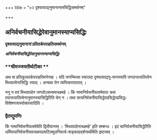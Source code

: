 +++
title = "०२ दृश्यत्वाद्यनुमानानामसिद्धिसमर्थनम्"

+++


## अनिर्वचनीयासिद्धेरेवानुमानस्याप्यसिद्धिः

**दृश्यत्वाद्यनुमानानां प्रतितर्कपराहतिसमर्थनम्**

***अनिर्वचनीयासिद्धेरेवानुमानस्याप्यसिद्धिः***

### **श्रीमज्जयतीर्थटीका **

अथ वा प्रतिकूलतर्कपराहतिमनेनाह । यदि जगन्मिथ्या स्यात्तदा दृश्यत्वाद्यनु-मानस्यापि जगदन्तःपातित्वेन मिथ्यात्वेनासिद्धिः स्यात् । अन्यथा तेन व्यभिचारापातात् ।

ननु न वयं मिथ्यापदेन जगतोऽसत्त्वमाचक्ष्महे । किं नामानिर्वचनीयत्वमेवातः कथं तदन्तःपातित्वेनानुमानस्यासिद्धिरिति चेन् न । तथा सत्यनिर्वचनीयासिद्धेरप्रसिद्धेरप्रसिद्ध-विशेषणत्वस्योक्तत्वादिति ।

### **द्वैतद्युमणिः**

किं नामानिर्वचनीयत्वमेवेति द्वितीयान्तम् । ‘मिथ्यापदेनाचक्ष्महे’ इति सम्बन्धः । इदं चानिर्वचनीयासिद्धेरिति धर्मिरूपानिर्वचनीयवाचकपदघटितमूलनिवर्त्य-शङ्काप्रदर्शनार्थमिति द्रष्टव्यम् ।

